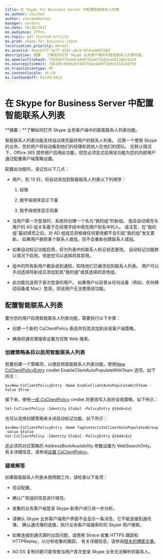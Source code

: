 ```yaml
---
title: 在 Skype for Business Server 中配置智能联系人列表
ms.author: chucked
author: chuckedmonson
manager: serdars
ms.date: 10/20/2017
ms.audience: ITPro
ms.topic: get-started-article
ms.prod: skype-for-business-itpro
localization_priority: Normal
ms.assetid: 4eecb5f7-3ef7-4582-a6cb-9f4aa068338d
description: 摘要： 了解如何打开 Skype 业务客户端中的智能联系人列表功能。
ms.openlocfilehash: f5b5b8f7baa0ce848765a0f2b62aabb118ecb224
ms.sourcegitcommit: 7d819bc9eb63bfd85f5dada09f1b8e5354c56f6b
ms.translationtype: MT
ms.contentlocale: zh-CN
ms.lasthandoff: 03/28/2018
---
```

# <a name="configure-smart-contacts-list-in-skype-for-business-server"></a>在 Skype for Business Server 中配置智能联系人列表
 
**摘要：**了解如何打开 Skype 业务客户端中的智能联系人列表功能。
  
智能联系人列表功能支持自动填充最终用户的联系人列表。 后第一个使用 Skype 的业务，您的用户将自动看到他们的经理和其他人在他们的团队。 在默认情况下，Office 365 提供用户启用此功能，但您必须显式启用该功能为您的内部用户通过配置客户端策略设置。
  
配置此功能时，请记住以下几点：
  
- 用户，到 13 时，将自动添加到智能联系人列表以下列顺序：
    
  1. 经理
    
  2. 按字母顺序显示下属
    
  3. 按字母顺序显示同事
    
- 当用户第一次登录时，系统将创建一个名为“我的组”的新组。 组会自动填充与用户的 AD 组关系基于在经理字段中填充用户别名中的人。 请注意，在“我的组”最初填充之后，对 AD 组成员资格做任何更改都不会引起“我的组”发生更新。 如果用户删除某个联系人或组，则不会重新创建联系人或组。 
    
- 如果自动标记功能启用，将为列表中的联系人标记状态更改。 自动标记功能默认情况下启用，但是您可以选择将其禁用。 
    
- 组中的所有新用户都会收到通知，知晓他们已被添加到联系人列表。 用户可以手动选择将新成员添加到其“我的组”或其选择的其他组。
    
- 此功能仅适用于首次登录的用户。 如果用户以前曾从任何设备（例如，任何移动设备或 Mac）登录，则该用户无法使用该功能。
    
## <a name="configure-smart-contacts-list"></a>配置智能联系人列表

要为您的用户启用智能联系人列表功能，需要执行以下步骤： 
  
- 创建一个新的 CsClientPolicy 条目并将其添加到全局客户端策略。 
    
- 确保将通讯簿搜索设置为仅限 Web 搜索。
    
### <a name="create-a-policy-entry-to-enable-smart-contacts-list"></a>创建策略条目以启用智能联系人列表

若要创建一个策略项，以便启用智能联系人列表功能，使用[New CsClientPolicyEntry](https://docs.microsoft.com/powershell/module/skype/new-csclientpolicyentry?view=skype-ps) cmdlet EnableClientAutoPopulateWithTeam 选项，如下所示：
  
```
$x=New-CsClientPolicyEntry -Name EnableClientAutoPopulateWithTeam -Value $True
```

接下来，使用[一组 CsClientPolicy](https://docs.microsoft.com/powershell/module/skype/set-csclientpolicy?view=skype-ps) cmdlet 将更改写入到的全局策略，如下所示：
  
```
Set-CsClientPolicy -Identity Global -PolicyEntry @{Add=$x}
```

也可以选择创建策略来关闭自动标记功能，如下所示：
  
```
$x=New-CsClientPolicyEntry -Name TagContactsInClientAutoPopulatedGroup -Value $False
Set-CsClientPolicy -Identity Global -PolicyEntry @{Add=$x}

```

还必须将对应策略的 AddressBookAvailability 参数设置为 WebSearchOnly。 有关详细信息，请参阅[设置 CsClientPolicy](https://docs.microsoft.com/powershell/module/skype/set-csclientpolicy?view=skype-ps)。 
  
### <a name="troubleshoot"></a>疑难解答

如果智能联系人列表未按预期工作，请检查以下各项：
  
- 验证配置。 
    
- 确认广告组织信息进行填充。
    
- 收集的业务客户端登录 Skype 新用户进行进一步分析。
    
- 请确认 Skype 业务客户端用户界面不会显示一条消息，它不能连接到通讯簿。 确认通讯簿的连接，执行业务客户端搜索栏的 Skype 用户搜索。
    
- 如果连接到通讯簿时出现问题，请使用 Strace 收集 HTTPS 跟踪和 HTTPReplay，以分析收集的跟踪。 有关详细信息，请参阅[相关的博客文章](https://blogs.msdn.microsoft.com/canberrapfe/2012/06/04/have-you-ever-wondered-what-web-service-urls-are-used-by-the-lync-client-strace-is-your-tool/)。
    
- AD DS 复制问题可能导致当用户首次登录 Skype 业务无法解析的联系人。
    

